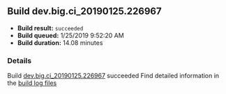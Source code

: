 ## Build dev.big.ci_20190125.226967
- **Build result:** `succeeded`
- **Build queued:** 1/25/2019 9:52:20 AM
- **Build duration:** 14.08 minutes
### Details
Build [dev.big.ci_20190125.226967](https://winappstudio.visualstudio.com/web/build.aspx?pcguid=a4ef43be-68ce-4195-a619-079b4d9834c2&builduri=vstfs%3a%2f%2f%2fBuild%2fBuild%2f26967) succeeded
Find detailed information in the [build log files](https://uwpctdiags.blob.core.windows.net/buildlogs/dev.big.ci_20190125.226967_logs.zip)
